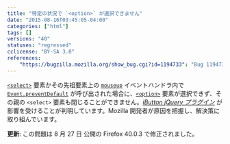 ```yaml
---
title: "特定の状況で `<option>` が選択できません"
date: "2015-08-16T03:45:05-04:00"
categories: ["html"]
tags: []
versions: "40"
statuses: "regressed"
cclicense: "BY-SA 3.0"
references:
    "https://bugzilla.mozilla.org/show_bug.cgi?id=1194733": "Bug 1194733 - [Not e10s] Version 40.0.2 has issue with jquery ibutton plugin"
---
```

[`<select>`](https://developer.mozilla.org/ja/docs/Web/HTML/Element/select) 要素かその先祖要素上の [`mouseup`](https://developer.mozilla.org/ja/docs/Web/Reference/Events/mouseup) イベントハンドラ内で [`Event.preventDefault`](https://developer.mozilla.org/ja/docs/Web/API/Event/preventDefault) が呼び出された場合に、[`<option>`](https://developer.mozilla.org/ja/docs/Web/HTML/Element/option) 要素が選択できず、その親の `<select>` 要素も閉じることができません。[*iButton jQuery プラグイン*](http://www.givainc.com/labs/ibutton_jquery_plugin.cfm) が影響を受けることが判明しています。Mozilla 開発者が原因を把握し、解決策に取り組んでいます。

**更新**: この問題は <time datetime="2015-08-27">8 月 27 日</time> 公開の Firefox 40.0.3 で修正されました。
